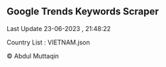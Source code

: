 

## Google Trends Keywords Scraper 
 
Last Update 23-06-2023 , 21:48:22

Country List :
VIETNAM.json



© Abdul Muttaqin 
